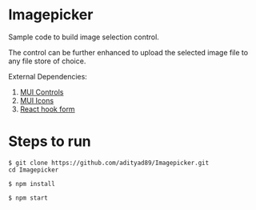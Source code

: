 # Imagepicker

Sample code to build image selection control. 

The control can be further enhanced to upload the selected image file to any file store of choice.

External Dependencies:

1. [MUI Controls](https://material-ui.com/)
2. [MUI Icons](https://material-ui.com/components/material-icons/)
3. [React hook form](https://react-hook-form.com/api/)

# Steps to run
```
$ git clone https://github.com/adityad89/Imagepicker.git
cd Imagepicker
```

```
$ npm install
```

```
$ npm start
```
